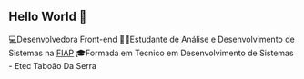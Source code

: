 ## Hello World 👋

💻Desenvolvedora Front-end
👨‍💻Estudante de Análise e Desenvolvimento de Sistemas na [FIAP]()
🎓Formada em Tecnico em Desenvolvimento de Sistemas - Etec Taboão Da Serra
